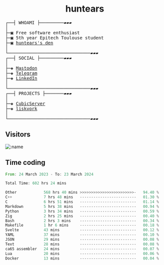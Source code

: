 <h1 align="center">
huntears
</h1>
<!-- <p align="center">
<img src=https://huntears.com/img/pfp.webp width=30%/>
</p>
<style>
img {
    border-radius: 50%;
}
</style> -->
<pre>
┌──┤ WHOAMI ├─────────▰▰▰
│
├─▣ Free software enthusiast
├─▣ 5th year Epitech Toulouse student
├─▣ <a href="https://huntears.com/">huntears's den</a>
│
└───────────────────────────────▰▰▰
┌──┤ SOCIAL ├─────────▰▰▰
│
├─◈ <a href="https://fosstodon.org/@huntears">Mastodon</a>
├─◈ <a href="https://t.me/huntears">Telegram</a>
├─◈ <a href="https://www.linkedin.com/in/alexandre-flion">LinkedIn</a>
│
└───────────────────────────────▰▰▰
┌──┤ PROJECTS ├───────▰▰▰
│
├─◈ <a href="https://github.com/CubicMC/cubic-server">CubicServer</a>
├─◈ <a href="https://github.com/Epitech/B-AIA-500_liskvork">liskvork</a>
│
└───────────────────────────────▰▰▰
</pre>

## Visitors

![:name](https://count.getloli.com/get/@huntears?theme=rule34)

## Time coding

<!--START_SECTION:wakatime-->

```rust
From: 24 March 2023 - To: 23 March 2024

Total Time: 602 hrs 24 mins

Other            568 hrs 40 mins >>>>>>>>>>>>>>>>>>>>>>>>-   94.40 %
C++              7 hrs 48 mins   -------------------------   01.30 %
C                6 hrs 51 mins   -------------------------   01.14 %
Markdown         5 hrs 38 mins   -------------------------   00.94 %
Python           3 hrs 34 mins   -------------------------   00.59 %
Zig              2 hrs 25 mins   -------------------------   00.40 %
Bash             2 hrs 3 mins    -------------------------   00.34 %
Makefile         1 hr 6 mins     -------------------------   00.18 %
Svelte           43 mins         -------------------------   00.12 %
YAML             37 mins         -------------------------   00.10 %
JSON             29 mins         -------------------------   00.08 %
Text             28 mins         -------------------------   00.08 %
ca65 assembler   24 mins         -------------------------   00.07 %
Lua              20 mins         -------------------------   00.06 %
Docker           13 mins         -------------------------   00.04 %
```

<!--END_SECTION:wakatime-->
